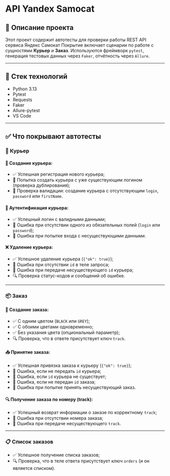 # API Yandex Samocat

## 📌 Описание проекта

Этот проект содержит автотесты для проверки работы REST API сервиса Яндекс Самокат
Покрытие включает сценарии по работе с сущностями **Курьер** и **Заказ**. Используются фреймворк `pytest`, генерация тестовых данных через `Faker`, отчётность через `Allure`.

---

## 🧰 Стек технологий

- Python 3.13
- Pytest
- Requests
- Faker
- Allure-pytest
- VS Code

---

## ✅ Что покрывают автотесты

### 🛵 Курьер

#### 📌 Создание курьера:
- ✅ Успешная регистрация нового курьера;
- 🚫 Попытка создать курьера с уже существующим логином (проверка дублирования);
- 🚫 Проверка валидации: создание курьера с отсутствующим `login`, `password` или `firstName`.

#### 🔐 Аутентификация курьера:
- ✅ Успешный логин с валидными данными;
- 🚫 Ошибка при отсутствии одного из обязательных полей (`login` или `password`);
- 🚫 Ошибка при попытке входа с несуществующими данными.

#### ❌ Удаление курьера:
- ✅ Успешное удаление курьера (`{"ok": true}`);
- 🚫 Ошибка при отсутствии `id` в теле запроса;
- 🚫 Ошибка при передаче несуществующего `id` курьера;
- 🔍 Проверка статус-кодов и сообщений об ошибке.

---

### 📦 Заказ

#### 🧾 Создание заказа:
- ✅ С одним цветом (`BLACK` или `GREY`);
- ✅ С обоими цветами одновременно;
- ✅ Без указания цвета (опциональный параметр);
- 🔍 Проверка, что в ответе присутствует ключ `track`.

#### 📥 Принятие заказа:
- ✅ Успешная привязка заказа к курьеру (`{"ok": true}`);
- 🚫 Ошибка, если не передать `id` курьера;
- 🚫 Ошибка, если `id` курьера не существует;
- 🚫 Ошибка, если не передан `id` заказа;
- 🚫 Ошибка при попытке принять несуществующий заказ.

#### 🔍 Получение заказа по номеру (track):
- ✅ Успешный возврат информации о заказе по корректному `track`;
- 🚫 Ошибка при отсутствии номера заказа;
- 🚫 Ошибка при передаче несуществующего `track`.

---

### 📋 Список заказов

- ✅ Успешное получение списка заказов;
- 🔍 Проверка, что в теле ответа присутствует ключ `orders` (и он является списком).
    
    